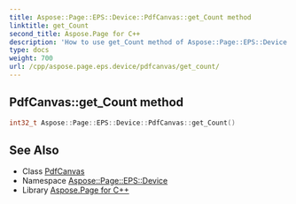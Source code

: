 ```yaml
---
title: Aspose::Page::EPS::Device::PdfCanvas::get_Count method
linktitle: get_Count
second_title: Aspose.Page for C++
description: 'How to use get_Count method of Aspose::Page::EPS::Device::PdfCanvas class in C++.'
type: docs
weight: 700
url: /cpp/aspose.page.eps.device/pdfcanvas/get_count/
---
```

## PdfCanvas::get_Count method




```cpp
int32_t Aspose::Page::EPS::Device::PdfCanvas::get_Count()
```

## See Also

* Class [PdfCanvas](../)
* Namespace [Aspose::Page::EPS::Device](../../)
* Library [Aspose.Page for C++](../../../)
